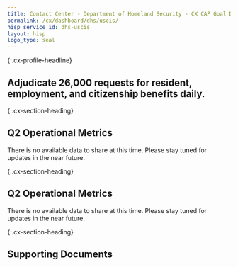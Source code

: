 ```yaml
---
title: Contact Center - Department of Homeland Security - CX CAP Goal Dashboard
permalink: /cx/dashboard/dhs/uscis/
hisp_service_id: dhs-uscis
layout: hisp
logo_type: seal
---
```


{:.cx-profile-headline}
## Adjudicate 26,000 requests for resident, employment, and citizenship benefits daily.

{:.cx-section-heading}

## Q2 Operational Metrics

There is no available data to share at this time. Please stay tuned for updates in the near future.

{:.cx-section-heading}

## Q2 Operational Metrics

There is no available data to share at this time. Please stay tuned for updates in the near future.

{:.cx-section-heading}
## Supporting Documents
